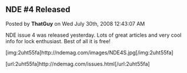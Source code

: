 ## NDE #4 Released
Posted by **ThatGuy** on Wed July 30th, 2008 12:43:07 AM

NDE issue 4 was released yesterday. Lots of great articles and very cool info for lock enthusiast. Best of all it is free!

[img:2uht55fa]http&#58;//ndemag&#46;com/images/NDE4S&#46;jpg[/img:2uht55fa]

[url:2uht55fa]http&#58;//ndemag&#46;com/issues&#46;html[/url:2uht55fa]

